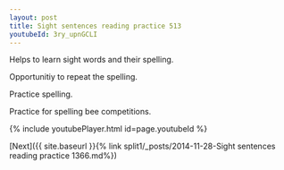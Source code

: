 ```yaml
---
layout: post
title: Sight sentences reading practice 513
youtubeId: 3ry_upnGCLI
---
```

 
 
Helps to learn sight words and their spelling.

Opportunitiy to repeat the spelling. 

Practice spelling. 
 
Practice for spelling bee competitions. 
 
{% include youtubePlayer.html id=page.youtubeId %}
 
 

[Next]({{ site.baseurl }}{% link  split1/_posts/2014-11-28-Sight sentences reading practice 1366.md%})
 
